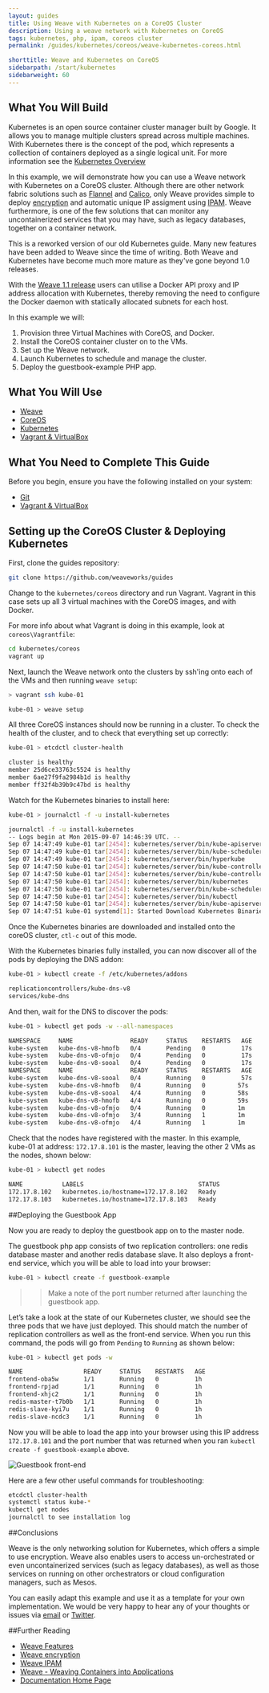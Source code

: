 ```yaml
---
layout: guides
title: Using Weave with Kubernetes on a CoreOS Cluster
description: Using a weave network with Kubernetes on CoreOS
tags: kubernetes, php, ipam, coreos cluster
permalink: /guides/kubernetes/coreos/weave-kubernetes-coreos.html

shorttitle: Weave and Kubernetes on CoreOS
sidebarpath: /start/kubernetes
sidebarweight: 60
---
```


## What You Will Build

Kubernetes is an open source container cluster manager built by Google. It allows you to manage multiple clusters spread across multiple machines. With Kubernetes there is the concept of the pod, which represents a collection of containers deployed as a single logical unit. For more information see the [Kubernetes Overview](http://kubernetes.io/v1.0/docs/user-guide/overview.html)

In this example, we will demonstrate how you can use a Weave network with Kubernetes on a CoreOS cluster. Although there are other network fabric solutions such as [Flannel](https://coreos.com/flannel/docs/latest/flannel-config.html) and [Calico](http://www.projectcalico.org/), only Weave provides simple to deploy [encryption](http://docs.weave.works/weave/latest_release/features.html#security) and automatic unique IP assigment using [IPAM](http://docs.weave.works/weave/latest_release/features.html#addressing). Weave furthermore, is one of the few solutions that can monitor any uncontainerized services that you may have, such as legacy databases, together on a container network. 

This is a reworked version of our old Kubernetes guide. Many new features have been added to Weave since the time of writing. Both Weave and Kubernetes have become much more mature as they've gone beyond 1.0 releases.

With the [Weave 1.1 release](https://github.com/weaveworks/weave/releases) users can utilise a Docker API proxy and IP address allocation with Kubernetes, thereby removing the need to configure the Docker daemon with statically allocated subnets for each host.

In this example we will: 

1. Provision three Virtual Machines with CoreOS, and Docker. 
2. Install the CoreOS container cluster on to the VMs. 
3. Set up the Weave network.
3. Launch Kubernetes to schedule and manage the cluster.
4. Deploy the guestbook-example PHP app.

## What You Will Use ##

* [Weave](http://weave.works)
* [CoreOS](https://coreos.com/)
* [Kubernetes](http://kubernetes.io/)
* [Vagrant & VirtualBox](/guides/about/vagrant.html)

## What You Need to Complete This Guide

Before you begin, ensure you have the following installed on your system:  

* [Git](http://git-scm.com/downloads)
* [Vagrant & VirtualBox](/guides/about/vagrant.html)

## Setting up the CoreOS Cluster & Deploying Kubernetes

First, clone the guides repository: 

~~~bash
git clone https://github.com/weaveworks/guides
~~~

Change to the `kubernetes/coreos` directory and run Vagrant. Vagrant in this case sets up all 3 virtual machines with the CoreOS images, and with Docker. 

For more info about what Vagrant is doing in this example, look at `coreos\Vagrantfile`:

~~~bash
cd kubernetes/coreos
vagrant up
~~~

Next, launch the Weave network onto the clusters by ssh'ing onto each of the VMs and then running `weave setup`: 

~~~bash
> vagrant ssh kube-01

kube-01 > weave setup
~~~


All three CoreOS instances should now be running in a cluster. To check the health of the cluster, and to check that everything set up correctly: 

~~~bash
kube-01 > etcdctl cluster-health

cluster is healthy
member 25d6ce33763c5524 is healthy
member 6ae27f9fa2984b1d is healthy
member ff32f4b39b9c47bd is healthy
~~~

Watch for the Kubernetes binaries to install here:  

~~~bash
kube-01 > journalctl -f -u install-kubernetes 

journalctl -f -u install-kubernetes
-- Logs begin at Mon 2015-09-07 14:46:39 UTC. --
Sep 07 14:47:49 kube-01 tar[2454]: kubernetes/server/bin/kube-apiserver.docker_tag
Sep 07 14:47:49 kube-01 tar[2454]: kubernetes/server/bin/kube-scheduler
Sep 07 14:47:49 kube-01 tar[2454]: kubernetes/server/bin/hyperkube
Sep 07 14:47:50 kube-01 tar[2454]: kubernetes/server/bin/kube-controller-manager.docker_tag
Sep 07 14:47:50 kube-01 tar[2454]: kubernetes/server/bin/kube-controller-manager
Sep 07 14:47:50 kube-01 tar[2454]: kubernetes/server/bin/kubernetes
Sep 07 14:47:50 kube-01 tar[2454]: kubernetes/server/bin/kube-scheduler.docker_tag
Sep 07 14:47:50 kube-01 tar[2454]: kubernetes/server/bin/kubectl
Sep 07 14:47:50 kube-01 tar[2454]: kubernetes/server/bin/kube-apiserver
Sep 07 14:47:51 kube-01 systemd[1]: Started Download Kubernetes Binaries.

~~~

Once the Kubernetes binaries are downloaded and installed onto the coreOS cluster, `ctl-c` out of this mode.

With the Kubernetes binaries fully installed, you can now discover all of the pods by deploying the DNS addon: 

~~~bash
kube-01 > kubectl create -f /etc/kubernetes/addons

replicationcontrollers/kube-dns-v8
services/kube-dns
~~~

And then, wait for the DNS to discover the pods: 

~~~bash
kube-01 > kubectl get pods -w --all-namespaces

NAMESPACE     NAME                READY     STATUS    RESTARTS   AGE
kube-system   kube-dns-v8-hmofb   0/4       Pending   0          17s
kube-system   kube-dns-v8-ofmjo   0/4       Pending   0          17s
kube-system   kube-dns-v8-sooal   0/4       Pending   0          17s
NAMESPACE     NAME                READY     STATUS    RESTARTS   AGE
kube-system   kube-dns-v8-sooal   0/4       Running   0          57s
kube-system   kube-dns-v8-hmofb   0/4       Running   0         57s
kube-system   kube-dns-v8-sooal   4/4       Running   0         58s
kube-system   kube-dns-v8-hmofb   4/4       Running   0         59s
kube-system   kube-dns-v8-ofmjo   0/4       Running   0         1m
kube-system   kube-dns-v8-ofmjo   3/4       Running   1         1m
kube-system   kube-dns-v8-ofmjo   4/4       Running   1         1m

~~~

Check that the nodes have registered with the master.  In this example, kube-01 at address: `172.17.8.101` is the master, leaving the other 2 VMs as the nodes, shown below: 

~~~bash
kube-01 > kubectl get nodes

NAME           LABELS                                STATUS
172.17.8.102   kubernetes.io/hostname=172.17.8.102   Ready
172.17.8.103   kubernetes.io/hostname=172.17.8.103   Ready

~~~

##Deploying the Guestbook App


Now you are ready to deploy the guestbook app on to the master node. 

The guestbook php app consists of two replication controllers: one redis database master and another redis database slave. It also deploys a front-end service, which you will be able to load into your browser: 

~~~bash
kube-01 > kubectl create -f guestbook-example
~~~

>>Make a note of the port number returned after launching the guestbook app. 

Let’s take a look at the state of our Kubernetes cluster, we should see the three pods that we have just deployed. This should match the number of replication controllers as well as the front-end service. When you run this command, the pods will go from `Pending` to `Running` as shown below: 

~~~bash
kube-01 > kubectl get pods -w

NAME                 READY     STATUS    RESTARTS   AGE
frontend-oba5w       1/1       Running   0          1h
frontend-rpjad       1/1       Running   0          1h
frontend-xhjc2       1/1       Running   0          1h
redis-master-t7b0b   1/1       Running   0          1h
redis-slave-kyi7u    1/1       Running   0          1h
redis-slave-ncdc3    1/1       Running   0          1h
~~~

Now you will be able to load the app into your browser using this IP address `172.17.8.101` and the port number that was returned when you ran `kubectl create -f guestbook-example` above.

![Guestbook front-end](/guides/kubernetes/coreos/guestbook.png)


Here are a few other useful commands for troubleshooting:

~~~bash
etcdctl cluster-health
systemctl status kube-*
kubectl get nodes
journalctl to see installation log
~~~


##Conclusions

Weave is the only networking solution for Kubernetes, which offers a simple to use encryption. Weave also enables users to access un-orchestrated or even uncontainerized services (such as legacy databases), as well as those services on running on other orchestrators or cloud configuration managers, such as Mesos. 

You can easily adapt this example and use it as a template for your own implementation. We would be very happy to hear any of your thoughts or issues via [email](mailto:help@weave.works) or [Twitter](https://twitter.com/weaveworks).

##Further Reading


* [Weave Features](http://docs.weave.works/weave/latest_release/features.html)
* [Weave encryption](http://docs.weave.works/weave/latest_release/features.html#security)
* [Weave IPAM](http://docs.weave.works/weave/latest_release/features.html#addressing)
* [Weave - Weaving Containers into Applications](https://github.com/weaveworks/weave)
* [Documentation Home Page](http://docs.weave.works/weave/latest_release/)
